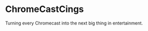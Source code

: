 ChromeCastCings
===============

Turning every Chromecast into the next big thing in entertainment.
